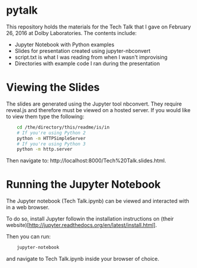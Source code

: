 pytalk
======

This repository holds the materials for the Tech Talk that I gave on February
26, 2016 at Dolby Laboratories.  The contents include:

* Jupyter Notebook with Python examples
* Slides for presentation created using jupyter-nbconvert
* script.txt is what I was reading from when I wasn't improvising
* Directories with example code I ran during the presentation

Viewing the Slides
==================

The slides are generated using the Jupyter tool nbconvert.  They require
reveal.js and therefore must be viewed on a hosted server.  If you would like
to view them type the following:

````bash
    cd /the/directory/this/readme/is/in
    # If you're using Python 2
    python -m HTTPSimpleServer
    # If you're using Python 3
    python -m http.server
````

Then navigate to: http://localhost:8000/Tech%20Talk.slides.html.

Running the Jupyter Notebook
============================

The Jupyter notebook (Tech Talk.ipynb) can be viewed and interacted with
in a web browser.

To do so, install Jupyter followin the installation
instructions on 
(their website)[http://jupyter.readthedocs.org/en/latest/install.html].

Then you can run:

````bash
    jupyter-notebook
````

and navigate to Tech Talk.ipynb inside your browser of choice.
